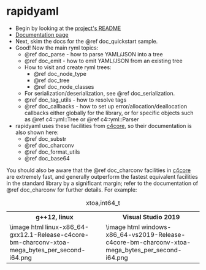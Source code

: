 # rapidyaml

* Begin by looking at the [project's README](https://github.com/biojppm/rapidyaml/blob/v0.6.0/README.md)
* [Documentation page](https://rapidyaml.readthedocs.org)
* Next, skim the docs for the @ref doc_quickstart sample.
* Good! Now the main ryml topics:
  * @ref doc_parse - how to parse YAML/JSON into a tree
  * @ref doc_emit - how to emit YAML/JSON from an existing tree
  * How to visit and create ryml trees:
    * @ref doc_node_type
    * @ref doc_tree
    * @ref doc_node_classes
  * For serialization/deserialization, see @ref doc_serialization.
  * @ref doc_tag_utils - how to resolve tags
  * @ref doc_callbacks - how to set up error/allocation/deallocation
    callbacks either globally for the library, or for specific objects
    such as @ref c4::yml::Tree or @ref c4::yml::Parser 
* rapidyaml uses these facilities from [c4core](https://github.com/biojppm/c4core), so their documentation
  is also shown here:
  * @ref doc_substr
  * @ref doc_charconv
  * @ref doc_format_utils
  * @ref doc_base64
  
You should also be aware that the @ref doc_charconv facilities in
[c4core](https://github.com/biojppm/c4core) are extremely fast, and
generally outperform the fastest equivalent facilities in the standard
library by a significant margin; refer to the documentation of @ref
doc_charconv for further details. For example:

<table>
<caption id="xtoa-i64">xtoa,int64_t</caption>
<tr><th>g++12, linux <th>Visual Studio 2019
<tr><td> \image html linux-x86_64-gxx12.1-Release-c4core-bm-charconv-xtoa-mega_bytes_per_second-i64.png <td> \image html windows-x86_64-vs2019-Release-c4core-bm-charconv-xtoa-mega_bytes_per_second-i64.png
</table>


